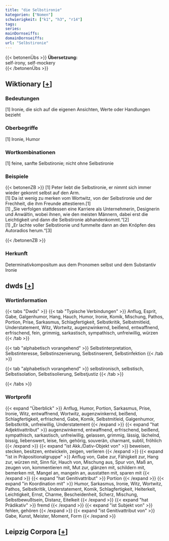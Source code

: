 ```yaml
---
title: "die Selbstironie"
kategorien: ["Nomen"]
schwierigkeit: ["k1", "h3", "r14"]
tags:
series:
mainDornseiffs:
domainDornseiffs:
url: "Selbstironie"
---
```


{{< betonenÜbs >}}
**Übersetzung:**  
self-irony, self-mockery  
{{< /betonenÜbs >}}

## Wiktionary [[+](https://de.wiktionary.org/wiki/Selbstironie)]

### Bedeutungen
[1] Ironie, die sich auf die eigenen Ansichten, Werte oder Handlungen bezieht  

### Oberbegriffe
[1] Ironie, Humor  

### Wortkombinationen
[1] feine, sanfte Selbstironie; nicht ohne Selbstironie  

### Beispiele
{{< betonenZB >}}
[1] Peter liebt die Selbstironie, er nimmt sich immer wieder gekonnt selbst auf den Arm.  
[1] Da ist wenig zu merken vom Wortwitz, von der Selbstironie und der Frechheit, die ihm Freunde attestieren.[1]  
[1] „Sie verfolgen stattdessen eine Karriere als Unternehmerin, Designerin und Anwältin, wobei ihnen, wie den meisten Männern, dabei erst die Leichtigkeit und dann die Selbstironie abhandenkommt.“[2]  
[1] „Er lachte voller Selbstironie und fummelte dann an den Knöpfen des Autoradios herum.“[3]  

{{< /betonenZB >}}
### Herkunft
Determinativkompositum aus dem Pronomen selbst und dem Substantiv Ironie  



## dwds [[+](https://www.dwds.de/wb/Selbstironie)]

### Wortinformation
{{< tabs "Dwds" >}}
{{< tab "Typische Verbindungen" >}}
Anflug, Esprit, Gabe, Galgenhumor, Hang, Hauch, Humor, Ironie, Komik, Mischung, Pathos, Portion, Prise, Sarkasmus, Schlagfertigkeit, Selbstkritik, Selbstmitleid, Understatement, Witz, Wortwitz, augenzwinkernd, beißend, entwaffnend, erfrischend, fein, grimmig, sarkastisch, sympathisch, unfreiwillig, würzen
{{< /tab >}}

{{< tab "alphabetisch vorangehend" >}}
Selbstinterpretation, Selbstinteresse, Selbstinszenierung, Selbstinserent, Selbstinfektion
{{< /tab >}}

{{< tab "alphabetisch vorangehend" >}}
selbstironisch, selbstisch, Selbstisolation, Selbstisolierung, Selbstjustiz
{{< /tab >}}

{{< /tabs >}}

### Wortprofil
{{< expand "Überblick" >}} Anflug, Humor, Portion, Sarkasmus, Prise, Ironie, Witz, entwaffnend, Wortwitz, augenzwinkernd, beißend, Schlagfertigkeit, erfrischend, Gabe, Komik, Selbstmitleid, Galgenhumor, Selbstkritik, unfreiwillig, Understatement {{< /expand >}}
{{< expand "hat Adjektivattribut" >}} augenzwinkernd, entwaffnend, erfrischend, beißend, sympathisch, sarkastisch, unfreiwillig, gelassen, grimmig, lässig, lächelnd, bissig, liebenswert, leise, fein, gehörig, souverän, charmant, subtil, fröhlich {{< /expand >}}
{{< expand "ist Akk./Dativ-Objekt von" >}} beweisen, stecken, besitzen, entwickeln, zeigen, verlieren {{< /expand >}}
{{< expand "ist in Präpositionalgruppe" >}} Anflug von, Gabe zur, Fähigkeit zur, Hang zur, würzen mit, Sinn für, Hauch von, Mischung aus, Spur von, Maß an, zeugen von, kommentieren mit, Mut zur, glänzen mit, schildern mit, bemerken mit, Mangel an, mangeln an, ausstatten mit, sparen mit {{< /expand >}}
{{< expand "hat Genitivattribut" >}} Portion {{< /expand >}}
{{< expand "in Koordination mit" >}} Humor, Sarkasmus, Ironie, Witz, Wortwitz, Pathos, Selbstkritik, Understatement, Komik, Schlagfertigkeit, Heiterkeit, Leichtigkeit, Ernst, Charme, Bescheidenheit, Scherz, Mischung, Selbstbewußtsein, Distanz, Eitelkeit {{< /expand >}}
{{< expand "hat Prädikativ" >}} fremd {{< /expand >}}
{{< expand "ist Subjekt von" >}} fehlen, gehören {{< /expand >}}
{{< expand "ist Genitivattribut von" >}} Gabe, Kunst, Meister, Moment, Form {{< /expand >}}

## Leipzig Corpora [[+](https://corpora.uni-leipzig.de/en/res?word=Selbstironie&corpusId=deu_newscrawl-public_2018)]

